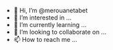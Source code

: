 - 👋 Hi, I’m @merouanetabet
- 👀 I’m interested in ...
- 🌱 I’m currently learning ...
- 💞️ I’m looking to collaborate on ...
- 📫 How to reach me ...

<!---
merouanetabet/merouanetabet is a ✨ special ✨ repository because its `README.md` (this file) appears on your GitHub profile.
You can click the Preview link to take a look at your changes.
--->
